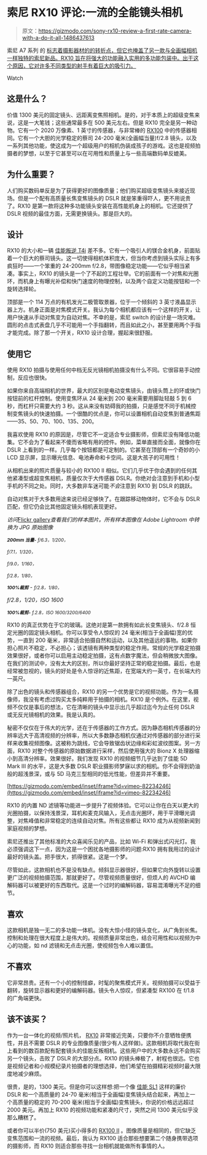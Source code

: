 # 索尼 RX10 评论:一流的全能镜头相机

> 原文：<https://gizmodo.com/sony-rx10-review-a-first-rate-camera-with-a-do-it-all-1486437613>

索尼 A7 系列 的 [标志着摄影器材的的转折点，但它也掩盖了另一款与全画幅相机一样独特的索尼新品。RX10 旨在将强大的功能融入实用的多功能包装中。出于这个原因，它对许多不同类型的射手有着巨大的吸引力。](https://gizmodo.com/sony-a7-a7r-review-so-long-dslrs-hello-future-of-ph-1469132320)

Watch

## 这是什么？

价值 1300 美元的固定镜头、远距离变焦照相机。是的，对于本质上的超级变焦来说，这是一大笔钱；这些通常最多在 500 美元左右。但是 RX10 完全是另一种动物。它有一个 2020 万像素、1 英寸的传感器，与非常棒的 [RX100](http://bit.ly/1kYpVQk) 中的传感器相同。它有一个大胆的光学稳定的蔡司 24-200 毫米(全画幅当量)f/2.8 镜头，以及一系列其他功能，使这成为一个超级用户的相机伪装成孩子的游戏。这也是视频拍摄者的梦想，以至于它甚至可以在可用性和质量上与一些高端数码单反媲美。

## 为什么重要？

人们购买数码单反是为了获得更好的图像质量；他们购买超级变焦镜头来接近现场。但是一个配有高质量长焦变焦镜头的 DSLR 就是笨重得吓人，更不用说贵了。RX10 是第一款将这种多功能镜头安装在高性能机身上的相机。它还提供了 DSLR 视频的最佳方面，无需更换镜头。那是巨大的。

## 设计

RX10 的大小和一辆 [佳能叛逆 T4i](http://bit.ly/1cCRNFg) 差不多。它有一个吸引人的镁合金机身，前面贴着一个巨大的蔡司镜头。这一切使得相机体积庞大，但当你考虑到镜头实际上有多疯狂时——一个笨重的 24-200mm f/2.8，带图像稳定功能——它似乎相当紧凑。事实上，RX10 的镜头是一个了不起的工程壮举。它的前面有一个对焦和光圈环，而机身上有曝光补偿和快门速度的物理控制，以及两个自定义功能按钮和一个旋转选择轮。

顶部是一个 114 万点的有机发光二极管取景器，位于一个倾斜的 3 英寸液晶显示器上方。机身正面是对焦模式开关。我认为每个相机都应该有一个这样的开关，让用户快速从手动对焦变为自动对焦。不幸的是，索尼 switch 的设计是一场灾难。圆形的点击式表盘几乎不可能用一个手指翻转，而且如此之小，甚至要用两个手指才能完成。除了那一个开关，RX10 设计合理，握起来很舒服。

## 使用它

使用 RX10 拍摄与使用任何中档无反光镜相机拍摄没有什么不同。它很容易手动控制，反应也很快。

如果你来自高端相机的世界，最大的区别是电动变焦镜头，由镜头筒上的环或快门按钮前的杠杆控制。使用变焦环从 24 毫米到 200 毫米需要用脚趾轻敲 5 到 6 秒，而杠杆只需要大约 3 秒。这从来没有妨碍我的拍摄，只是感觉不同于机械控制变焦镜头的快速拍摄。一个很酷的优点是，你可以设置相机自动变焦到普通焦距——35、50、70、100、135、200。

我喜欢使用 RX10 的原因是，尽管它不一定适合专业摄影师，但索尼没有降低功能集。它不会为了看起来不傻而省略有用的控件。例如，菜单直接而全面，就像你在 DSLR 上看到的一样。几乎每个按钮都是可定制的。它甚至在顶部有一个奇妙的小 LCD 显示屏，显示曝光信息、电池寿命和卡空间。这是大孩子的可用性！

从相机出来的照片质量与较小的 RX100 II 相似。它们几乎优于你会遇到的任何其他紧凑型或超变焦相机，质量仅次于大传感器 DSLR。你绝对会注意到手机和小型手机的不同之处。同时，大多数非车迷可能*不会*注意到 RX10 到 DSLR 的跳跃。

自动对焦对于大多数用途来说已经足够快了。在跟踪移动物体时，它不会与 DSLR 匹配，但它仍会比其他固定镜头相机表现更好。

*访问*[Flickr gallery](http://www.flickr.com/photos/gizmodo/sets/72157638831015564/)*查看我们的样本图片。所有样本图像在 Adobe Lightroom 中转换为 JPG 原始图像*

**<small>*200mm 当量-*</small>** <small>*f/6.3，1/200，*</small>

<small>*f/7.1，1/320，*</small>

<small>*f/9.0，1/160，*</small>

<small>*f/2.8，1/80，*</small>

<small>***100%裁剪***</small> - <small>*f/2.8，1/80，*</small>

*f/2.8，1/20，ISO 1600*

**<small>*100%裁剪-*</small>** <small>*f.2.8，ISO 1600/3200/6400*</small>

RX10 的真正优势在于它的玻璃。这绝对是第一款拥有如此长变焦镜头、f/2.8 恒定光圈的固定镜头相机。你可以享受令人惊叹的 24 毫米(相当于全画幅)宽的优势，一直到 200 毫米，非常适合拍摄自然和运动，以及其他遥远的事物。如果你担心照片不稳定，不必担心；该透镜有两种类型的稳定作用。常规的光学稳定拍摄效果很好，或者你可以启用主动稳定拍摄，这有点数字魔法，但会稍微放大图像。在我们的测试中，没有太大的区别，所以你最好坚持正常的稳定拍摄。最后，也是经常被忽视的，镜头的好处是令人惊讶的近焦距，在宽端大约一英寸，在长端大约一英尺。

除了出色的镜头和传感器组合，RX10 的另一个优势是它的视频功能。作为一名摄像师，我没有考虑过购买太多纯粹用于拍摄的相机。RX10 是个例外。在这里，视频不仅仅是事后的想法，它在清晰的镜头中显示出几乎超过迄今为止任何 DSLR 或无反光镜相机的效果。我是认真的。

秘密不仅仅在于伟大的光学，还在于传感器的工作方式。因为静态相机传感器的分辨率远大于高清视频的分辨率，所以大多数静态相机仅通过对传感器的部分进行采样来收集视频图像。这被称为跳线，它会导致锯齿状边缘和彩虹波纹图案。另一方面，RX10 对整个传感器的原始数据进行采样，然后使用强大的 Bionz X 处理器缩小到高清分辨率。效果很好。我们发现 RX10 的视频细节几乎达到了佳能 5D Mark III 的水平，这是大多数 DSLR 职业摄影师梦寐以求的相机。你不会得到奶油般的超浅景深，或与 5D 马克三型相同的低光性能，但差异并不重要。

 [https://gizmodo.com/embed/inset/iframe?id=vimeo-82234246](https://gizmodo.com/embed/inset/iframe?id=vimeo-82234246) 

RX10 的内置 ND 滤镜等功能进一步提升了视频体验。它可以让你在白天以更大的光圈拍摄，以保持浅景深，耳机和麦克风输入，无点击光圈环，用于平滑曝光调整，对焦峰值和非常稳定的连续自动对焦。所有这些都让 RX10 成为从视频新闻到家庭视频的梦想。

索尼还推出了其他标准的大众喜闻乐见的产品，比如 Wi-Fi 和弹出式闪光灯。我必须强调这下一点，因为这是一个困扰各地摄影师的问题:RX10 拥有我用过的设计最好的镜头盖。把手很大，抓得很紧。这是一个梦。

尽管如此，这款相机也不是没有缺点。倾斜显示器很好，但如果它向外旋转以设置更广泛的视频拍摄范围，那就更好了。尽管视频质量很好，但烦人的 AVCHD 编解码器可以被更好的东西取代。这是一个过时的编解码器，容易混淆曝光不足的细节。

## 喜欢

这款相机是独一无二的多功能一体机。没有大惊小怪的镜头变化，从广角到长焦。控制和处理在很大程度上是伟大的。视频质量非常出色，结合可用性和以视频为中心的功能，如 nd 滤镜和无点击光圈，使视频包令人难以置信。

## 不喜欢

它非常昂贵。还有一个小的控制怪癖，时髦的聚焦模式开关。视频拍摄可以受益于翻转，旋转显示器和更好的编解码器。镜头令人惊叹，但紧凑型 RX100 在 f/1.8 的广角端更快。

## 该不该买？

作为一台一体化的视频/照片机， [RX10](http://www.amazon.com/Sony-DSCRX10-Cybershot-Digital-Camera/dp/B00FRHTSMW?asc_campaign=InlineText&asc_refurl=https://gizmodo.com/sony-rx10-review-a-first-rate-camera-with-a-do-it-all-1486437613&asc_source=&tag=kinjagizmodolink-20) 非常接近完美，只要你不介意牺牲便携性，并且不需要 DSLR 的专业图像质量(很少有人这样做)。这款相机将取代我在街上看到的数百款配有配套镜头的佳能反叛相机。这些用户中的大多数永远不会购买另一个镜头，击败了 DSLR 的大部分点。RX10 的镜头棒极了，射程也很远。它也是视频记者和小规模纪录片拍摄者的理想选择，他们希望在拍摄精彩视频时最大限度地减少麻烦。

很贵，是的，1300 美元。但是你可以这样想:把一个像 [佳能 SL1](https://www.amazon.com/dp/B00BW6LY2Y?asc_campaign=InlineText&asc_refurl=https://gizmodo.com/sony-rx10-review-a-first-rate-camera-with-a-do-it-all-1486437613&asc_source=&linkCode=ogi&psc=1&smid=A11UAZQJHVFZ21&tag=kinjagizmodolink-20&th=1) 这样的廉价 DSLR 和一个高质量的 24-70 毫米(相当于全画幅)变焦镜头结合起来，再加上一个高质量的稳定的 70-200 毫米(相当于全画幅)变焦镜头，你说的价格远远超过 2000 美元。再加上 RX10 的视频功能和紧凑的尺寸，突然之间 1300 美元似乎没那么糟糕了。

或者你可以半价(750 美元)买小得多的 [RX100 II](https://www.amazon.com/dp/B00DM8R866?asc_campaign=InlineText&asc_refurl=https://gizmodo.com/sony-rx10-review-a-first-rate-camera-with-a-do-it-all-1486437613&asc_source=&linkCode=ogi&psc=1&smid=A13BNE3P7C8THK&tag=kinjagizmodolink-20&th=1) 。图像质量是相同的，但它缺乏变焦范围和一流的视频。最后，我认为 RX100 适合那些想要第二个随身携带选项的摄影师，而 RX10 则适合那些寻找一台相机就能做所有事情的人。